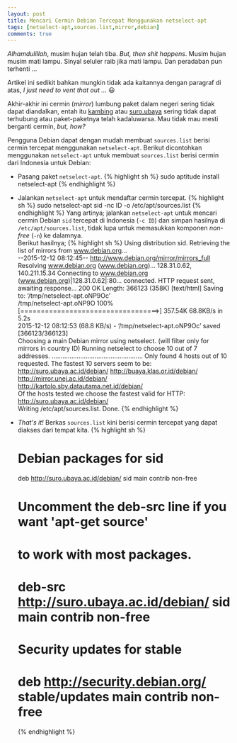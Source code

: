 ```yaml
---
layout: post
title: Mencari Cermin Debian Tercepat Menggunakan netselect-apt
tags: [netselect-apt,sources.list,mirror,debian]
comments: true
---
```


*Alhamdulillah*, musim hujan telah tiba.
*But, then shit happens*. Musim hujan musim mati lampu. Sinyal seluler raib jika mati lampu. Dan peradaban pun terhenti ...

Artikel ini sedikit bahkan mungkin tidak ada kaitannya dengan paragraf di atas, *I just need to vent that out ...* :smiley:

Akhir-akhir ini cermin (*mirror*) lumbung paket dalam negeri sering tidak dapat diandalkan, entah itu [kambing](http://kambing.ui.ac.id/debian/) atau [suro.ubaya](http://suro.ubaya.ac.id/debian/) sering tidak dapat terhubung atau paket-paketnya telah kadaluwarsa. Mau tidak mau mesti berganti cermin, *but, how?*

Pengguna Debian dapat dengan mudah membuat `sources.list` berisi cermin tercepat menggunakan `netselect-apt`. Berikut dicontohkan menggunakan `netselect-apt` untuk membuat `sources.list` berisi cermin dari Indonesia untuk Debian:

* Pasang paket `netselect-apt`.  {% highlight sh %}
  sudo aptitude install netselect-apt
  {% endhighlight %}

* Jalankan `netselect-apt` untuk mendaftar cermin tercepat.  {% highlight sh %}
  sudo netselect-apt sid -nc ID -o /etc/apt/sources.list
  {% endhighlight %}  Yang artinya; jalankan `netselect-apt` untuk mencari cermin Debian `sid` tercepat di Indonesia (`-c ID`) dan simpan hasilnya di `/etc/apt/sources.list`, tidak lupa untuk memasukkan komponen *non-free* (`-n`) ke dalamnya.  
Berikut hasilnya;  {% highlight sh %}
Using distribution sid.
Retrieving the list of mirrors from www.debian.org...  
--2015-12-12 08:12:45--  http://www.debian.org/mirror/mirrors_full
Resolving www.debian.org (www.debian.org)... 128.31.0.62, 140.211.15.34
Connecting to www.debian.org (www.debian.org)|128.31.0.62|:80... connected.
HTTP request sent, awaiting response... 200 OK
Length: 366123 (358K) [text/html]
Saving to: ‘/tmp/netselect-apt.oNP9Oc’  
/tmp/netselect-apt.oNP9O 100%[==================================>] 357.54K  68.8KB/s   in 5.2s  
2015-12-12 08:12:53 (68.8 KB/s) - ‘/tmp/netselect-apt.oNP9Oc’ saved [366123/366123]  
Choosing a main Debian mirror using netselect.
(will filter only for mirrors in country ID)
Running netselect to choose 10 out of 7 addresses.
...................................................
Only found  4 hosts out of 10 requested.
The fastest 10 servers seem to be:  
  http://suro.ubaya.ac.id/debian/
  http://buaya.klas.or.id/debian/
  http://mirror.unej.ac.id/debian/
  http://kartolo.sby.datautama.net.id/debian/  
Of the hosts tested we choose the fastest valid for HTTP:  
        http://suro.ubaya.ac.id/debian/  
Writing /etc/apt/sources.list.
Done.
{% endhighlight %}

* *That's it!*
  Berkas `sources.list` kini berisi cermin tercepat yang dapat diakses dari tempat kita.  {% highlight sh %}
  # Debian packages for sid
  deb http://suro.ubaya.ac.id/debian/ sid main contrib non-free
  # Uncomment the deb-src line if you want 'apt-get source'
  # to work with most packages.
  # deb-src http://suro.ubaya.ac.id/debian/ sid main contrib non-free  
  # Security updates for stable
  # deb http://security.debian.org/ stable/updates main contrib non-free
  {% endhighlight %}

